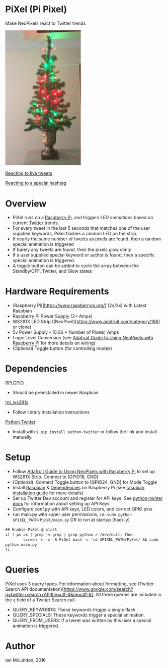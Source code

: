# PiXel (Pi Pixel)
Make NeoPixels react to Twitter trends

<img src="https://github.com/ianmclinden/PiXel/blob/master/img/TweetTree.png" width="240">

[Reacting to live tweets](https://github.com/ianmclinden/PiXel/blob/master/img/TweetTree_TwitterMode.mp4)

[Reacting to a special hashtag](https://github.com/ianmclinden/PiXel/blob/master/img/TweetTree_TwinkleWhite.mp4)

# Overview
- PiXel runs on a [Raspberry Pi](https://www.raspberrypi.org), and triggers LED animations based on current [Twitter](https://twitter.com/) trends.
- For every tweet in the last 5 seconds that matches one of the user supplied keywords, PiXel flashes a random LED on the strip.
- If nearly the same number of tweets as pixels are found, then a random special animation is triggered
- If barely any tweets are found, then the pixels glow dimly
- If a user supplied special keyword or author is found, then a specific special animation is triggered.
- A toggle button can be added to cycle the array between the Standby/OFF, Twitter, and Glow states

# Hardware Requirements
- (Raspberry Pi)[https://www.raspberrypi.org/] (2x/3x) with Latest Raspbian
- Raspberry Pi Power Supply (2+ Amps)
- WS281X LED Strip ((NeoPixel)[https://www.adafruit.com/category/168] or clone)
- 5v Power Supply - (0.06 * Number of Pixels) Amps
- Logic Level Conversion (see [Adafruit Guide to Using NeoPixels with Raspberry Pi](https://learn.adafruit.com/neopixels-on-raspberry-pi/wiring) for more details on wiring)
- (Optional) Toggle button (for controlling modes)

# Dependencies
[RPi.GPIO](https://pypi.python.org/pypi/RPi.GPIO)
- Should be preinstalled in newer Raspbian

[rpi_ws281x](https://github.com/jgarff/rpi_ws281x)
- Follow library installation instructions

[Python Twitter](https://github.com/bear/python-twitter)
- Install with `$ pip install python-twitter` or follow the link and install manually.

# Setup
- Follow [Adafruit Guide to Using NeoPixels with Raspberry Pi](https://learn.adafruit.com/neopixels-on-raspberry-pi/wiring) to set up WS281X Strip. Connect to [GPIO18, GND]
- (Optional): Connect Toggle button to [GPIO24, GND] for Mode Toggle
- Install [Raspbian](https://www.raspberrypi.org/downloads/raspbian/) & [Dependencies](#dependencies) on Raspberry Pi (see [raspbian installation guide](https://www.raspberrypi.org/documentation/installation/installing-images/README.md) for more details)
- Set up Twitter Dev account and register for API keys. See [python-twitter docs](https://python-twitter.readthedocs.io/en/latest/) for information about setting up API Keys
- Configure conf.py with API keys, LED colors, and correct GPIO pins
- run main.py with super user permissions, i.e. `sudo python $PIXEL_PATH/PiXel/main.py` OR to run at startup (hack-y)
```
## Enable PiXel @ start
if ! ps ax | grep -v grep | grep python > /dev/null; then
        screen -d -m -S PiXel bash -c 'cd $PIXEL_PATH/PiXel/ && sudo python main.py'
fi
```

# Queries
PiXel uses 3 query types. For information about formatting, see (Twitter Search API documentation)[https://www.google.com/search?q=twitter+search+API&ie=utf-8&oe=utf-8]. All three queries are included in the `q` field of a Twitter Search call.
- QUERY_KEYWORDS: These keywords trigger a single flash.
- QUERY_SPECIALS: These keywords trigger a special animation.
- QUERY_FROM_USERS: If a tweet was written by this user a special animation is triggered.

# Author
Ian McLinden, 2016
